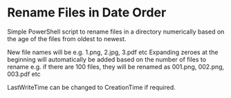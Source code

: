 # Rename Files in Date Order
Simple PowerShell script to rename files in a directory numerically based on the age of the files from oldest to newest.

New file names will be e.g. 1.png, 2.jpg, 3.pdf etc
Expanding zeroes at the beginning will automatically be added based on the number of files to rename e.g. if there are 100 files, they will be renamed as 001.png, 002.png, 003.pdf etc

LastWriteTime can be changed to CreationTime if required.